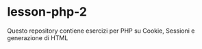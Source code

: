 # lesson-php-2
Questo repository contiene esercizi per PHP su Cookie, Sessioni e generazione di HTML
